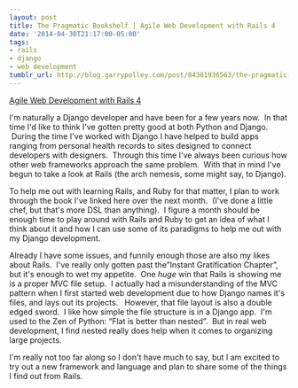```yaml
---
layout: post
title: The Pragmatic Bookshelf | Agile Web Development with Rails 4
date: '2014-04-30T21:17:00-05:00'
tags:
- rails
- django
- web development
tumblr_url: http://blog.garrypolley.com/post/84381936563/the-pragmatic-bookshelf-agile-web-development
---
```

<a href="https://pragprog.com/book/rails4/agile-web-development-with-rails-4" target="_blank">Agile Web Development with Rails 4</a>

I'm naturally a Django developer and have been for a few years now.  In that time I'd like to think I've gotten pretty good at both Python and Django.  During the time I've worked with Django I have helped to build apps ranging from personal health records to sites designed to connect developers with designers.  Through this time I've always been curious how other web frameworks approach the same problem.  With that in mind I've begun to take a look at Rails (the arch nemesis, some might say, to Django).

To help me out with learning Rails, and Ruby for that matter, I plan to work through the book I've linked here over the next month.  (I've done a little chef, but that's more DSL than anything).  I figure a month should be enough time to play around with Rails and Ruby to get an idea of what I think about it and how I can use some of its paradigms to help me out with my Django development.  

Already I have some issues, and funnily enough those are also my likes about Rails.  I've really only gotten past the”Instant Gratification Chapter”, but it's enough to wet my appetite.  One *huge* win that Rails is showing me is a proper MVC file setup.  I actually had a misunderstanding of the MVC pattern when I first started web development due to how Django names it's files, and lays out its projects.   However, that file layout is also a double edged sword.  I like how simple the file structure is in a Django app.  I'm used to the Zen of Python: “Flat is better than nested”.  But in real web development, I find nested really does help when it comes to organizing large projects.  

I'm really not too far along so I don't have much to say, but I am excited to try out a new framework and language and plan to share some of the things I find out from Rails.
